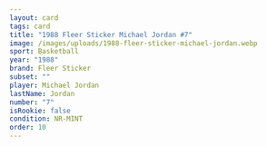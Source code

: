 ```yaml
---
layout: card
tags: card
title: "1988 Fleer Sticker Michael Jordan #7"
image: /images/uploads/1988-fleer-sticker-michael-jordan.webp
sport: Basketball
year: "1988"
brand: Fleer Sticker
subset: ""
player: Michael Jordan
lastName: Jordan
number: "7"
isRookie: false
condition: NR-MINT
order: 10
---
```

